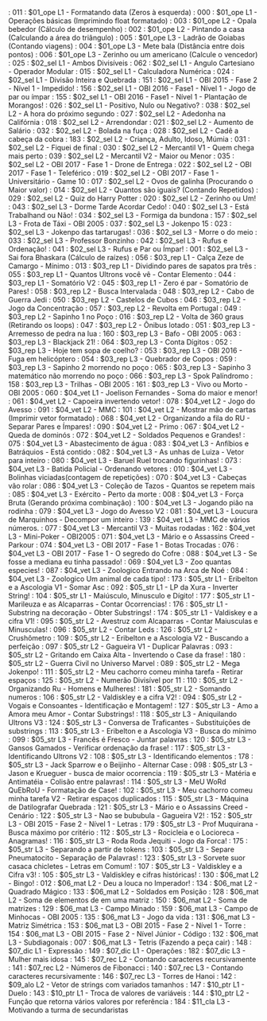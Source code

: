 [](../base/011/Readme.md) : 011 : $01_ope L1 - Formatando data (Zeros à esquerda)
[](../base/000/Readme.md) : 000 : $01_ope L1 - Operações básicas (Imprimindo float formatado)
[](../base/003/Readme.md) : 003 : $01_ope L2 - Opala bebedor (Cálculo de desempenho)
[](../base/002/Readme.md) : 002 : $01_ope L2 - Pintando a casa (Calculando a área do triângulo)
[](../base/005/Readme.md) : 005 : $01_ope L3 - Ladrão de Goiabas (Contando viagens)
[](../base/004/Readme.md) : 004 : $01_ope L3 - Mete bala (Distância entre dois pontos)
[](../base/006/Readme.md) : 006 : $01_ope L3 - Zerinho ou um americano (Calcule o vencedor)
[](../base/025/Readme.md) : 025 : $02_sel L1 - Ambos Divisíveis
[](../base/062/Readme.md) : 062 : $02_sel L1 - Angulo Cartesiano - Operador Modular
[](../base/015/Readme.md) : 015 : $02_sel L1 - Calculadora Numérica
[](../base/024/Readme.md) : 024 : $02_sel L1 - Divisão Inteira e Quebrada
[](../base/151/Readme.md) : 151 : $02_sel L1 - OBI 2015 - Fase 2 - Nível 1 - Impedido!
[](../base/156/Readme.md) : 156 : $02_sel L1 - OBI 2016 - Fase1 - Nível 1 - Jogo de par ou ímpar
[](../base/155/Readme.md) : 155 : $02_sel L1 - OBI 2016 - Fase1 - Nível 1 - Plantação de Morangos!
[](../base/026/Readme.md) : 026 : $02_sel L1 - Positivo, Nulo ou Negativo?
[](../base/038/Readme.md) : 038 : $02_sel L2 - A hora do próximo segundo
[](../base/027/Readme.md) : 027 : $02_sel L2 - Adedonha na Califórnia
[](../base/018/Readme.md) : 018 : $02_sel L2 - Arrendondar
[](../base/021/Readme.md) : 021 : $02_sel L2 - Aumento de Salário
[](../base/032/Readme.md) : 032 : $02_sel L2 - Bolada na fuça
[](../base/028/Readme.md) : 028 : $02_sel L2 - Cadê a cabeça da cobra
[](../base/183/Readme.md) : 183 : $02_sel L2 - Criança, Adulto, Idoso, Múmia
[](../base/031/Readme.md) : 031 : $02_sel L2 - Fiquei de final
[](../base/030/Readme.md) : 030 : $02_sel L2 - Mercantil V1 - Quem chega mais perto
[](../base/039/Readme.md) : 039 : $02_sel L2 - Mercantil V2 - Maior ou Menor
[](../base/035/Readme.md) : 035 : $02_sel L2 - OBI 2017 - Fase 1 - Drone de Entrega
[](../base/022/Readme.md) : 022 : $02_sel L2 - OBI 2017 - Fase 1 - Teleférico
[](../base/019/Readme.md) : 019 : $02_sel L2 - OBI 2017 - Fase 1 - Universitário - Game 10
[](../base/017/Readme.md) : 017 : $02_sel L2 - Ovos de galinha (Procurando o Maior valor)
[](../base/014/Readme.md) : 014 : $02_sel L2 - Quantos são iguais? (Contando Repetidos)
[](../base/029/Readme.md) : 029 : $02_sel L2 - Quiz do Harry Potter
[](../base/020/Readme.md) : 020 : $02_sel L2 - Zerinho ou Um!
[](../base/043/Readme.md) : 043 : $02_sel L3 - Dorme Tarde Acordar Cedo!
[](../base/040/Readme.md) : 040 : $02_sel L3 - Está Trabalhand ou Não!
[](../base/034/Readme.md) : 034 : $02_sel L3 - Formiga da bundona
[](../base/157/Readme.md) : 157 : $02_sel L3 - Frota de Táxi - OBI 2005
[](../base/037/Readme.md) : 037 : $02_sel L3 - Jokenpo 15
[](../base/023/Readme.md) : 023 : $02_sel L3 - Jokenpo das tartarugas!
[](../base/036/Readme.md) : 036 : $02_sel L3 - Morre o do meio
[](../base/033/Readme.md) : 033 : $02_sel L3 - Professor Bonzinho
[](../base/042/Readme.md) : 042 : $02_sel L3 - Rufus e Ordenação!
[](../base/041/Readme.md) : 041 : $02_sel L3 - Rufus e Par ou Ímpar!
[](../base/001/Readme.md) : 001 : $02_sel L3 - Sai fora Bhaskara (Cálculo de raízes)
[](../base/056/Readme.md) : 056 : $03_rep L1 - Calça Zeze de Camargo - Mínimo
[](../base/013/Readme.md) : 013 : $03_rep L1 - Dividindo pares de sapatos pra três
[](../base/055/Readme.md) : 055 : $03_rep L1 - Quantos Ultrons você vê - Contar Elemento
[](../base/044/Readme.md) : 044 : $03_rep L1 - Somatório V2
[](../base/045/Readme.md) : 045 : $03_rep L1 - Zero é par - Somatório de Pares!
[](../base/058/Readme.md) : 058 : $03_rep L2 - Busca Intervalada
[](../base/048/Readme.md) : 048 : $03_rep L2 - Cabo de Guerra Jedi
[](../base/050/Readme.md) : 050 : $03_rep L2 - Castelos de Cubos
[](../base/046/Readme.md) : 046 : $03_rep L2 - Jogo da Concentração
[](../base/057/Readme.md) : 057 : $03_rep L2 - Revolta em Portugal
[](../base/049/Readme.md) : 049 : $03_rep L2 - Sapinho 1 no Poço
[](../base/016/Readme.md) : 016 : $03_rep L2 - Volta de 360 graus (Retirando os loops)
[](../base/047/Readme.md) : 047 : $03_rep L2 - Ônibus lotado
[](../base/051/Readme.md) : 051 : $03_rep L3 - Arremesso de pedra na lua
[](../base/160/Readme.md) : 160 : $03_rep L3 - Bafo - OBI 2005
[](../base/063/Readme.md) : 063 : $03_rep L3 - Blackjack 21!
[](../base/064/Readme.md) : 064 : $03_rep L3 - Conta Dígitos
[](../base/052/Readme.md) : 052 : $03_rep L3 - Hoje tem sopa de coelho?
[](../base/053/Readme.md) : 053 : $03_rep L3 - OBI 2016 - Fuga em helicóptero
[](../base/054/Readme.md) : 054 : $03_rep L3 - Quebrador de Copos
[](../base/059/Readme.md) : 059 : $03_rep L3 - Sapinho 2 morrendo no poço
[](../base/065/Readme.md) : 065 : $03_rep L3 - Sapinho 3 matemático não morrendo no poço
[](../base/066/Readme.md) : 066 : $03_rep L3 - Spok Palíndromo
[](../base/158/Readme.md) : 158 : $03_rep L3 - Trilhas - OBI 2005
[](../base/161/Readme.md) : 161 : $03_rep L3 - Vivo ou Morto - OBI 2005
[](../base/060/Readme.md) : 060 : $04_vet L1 - Joelison Fernandes - Soma do maior e menor!
[](../base/061/Readme.md) : 061 : $04_vet L2 - Capoeira invertendo vetor!
[](../base/078/Readme.md) : 078 : $04_vet L2 - Jogo do Avesso
[](../base/091/Readme.md) : 091 : $04_vet L2 - MMC
[](../base/101/Readme.md) : 101 : $04_vet L2 - Mostrar mão de cartas (Imprimir vetor formatado)
[](../base/068/Readme.md) : 068 : $04_vet L2 - Organizando a fila do RU - Separar Pares e Ímpares!
[](../base/090/Readme.md) : 090 : $04_vet L2 - Primo
[](../base/067/Readme.md) : 067 : $04_vet L2 - Queda de dominós
[](../base/072/Readme.md) : 072 : $04_vet L2 - Soldados Pequenos e Grandes!
[](../base/075/Readme.md) : 075 : $04_vet L3 - Abastecimento de água
[](../base/083/Readme.md) : 083 : $04_vet L3 - Anfíbios e Batráquios - Está contido
[](../base/082/Readme.md) : 082 : $04_vet L3 - As unhas de Luiza - Vetor para inteiro
[](../base/080/Readme.md) : 080 : $04_vet L3 - Baruel Ruel trocando figurinhas!
[](../base/073/Readme.md) : 073 : $04_vet L3 - Batida Policial - Ordenando vetores
[](../base/010/Readme.md) : 010 : $04_vet L3 - Bolinhas viciadas(contagem de repetições)
[](../base/070/Readme.md) : 070 : $04_vet L3 - Cabeças vão rolar
[](../base/086/Readme.md) : 086 : $04_vet L3 - Coleção de Tazos - Quantos se repetem mais
[](../base/085/Readme.md) : 085 : $04_vet L3 - Exército - Perto da morte
[](../base/008/Readme.md) : 008 : $04_vet L3 - Força Bruta (Gerando próxima combinação)
[](../base/100/Readme.md) : 100 : $04_vet L3 - Jogando pião na rodinha
[](../base/079/Readme.md) : 079 : $04_vet L3 - Jogo do Avesso V2
[](../base/081/Readme.md) : 081 : $04_vet L3 - Loucura de Marquinhos - Decompor um inteiro
[](../base/139/Readme.md) : 139 : $04_vet L3 - MMC de vários números.
[](../base/077/Readme.md) : 077 : $04_vet L3 - Mercantil V3 - Muitas rodadas
[](../base/162/Readme.md) : 162 : $04_vet L3 - Mini-Poker - OBI2005
[](../base/071/Readme.md) : 071 : $04_vet L3 - Mário e o Assassins Creed - Parkour
[](../base/074/Readme.md) : 074 : $04_vet L3 - OBI 2017 - Fase 1 - Botas Trocadas
[](../base/076/Readme.md) : 076 : $04_vet L3 - OBI 2017 - Fase 1 - O segredo do Cofre
[](../base/088/Readme.md) : 088 : $04_vet L3 - Se fosse a mediana eu tinha passado!
[](../base/069/Readme.md) : 069 : $04_vet L3 - Zoo quantas especies!
[](../base/087/Readme.md) : 087 : $04_vet L3 - Zoologico Entrando na Arca de Noé
[](../base/084/Readme.md) : 084 : $04_vet L3 - Zoologico Um animal de cada tipo!
[](../base/173/Readme.md) : 173 : $05_str L1 - Eribelton e a Ascologia V1 - Somar Asc
[](../base/092/Readme.md) : 092 : $05_str L1 - LP da Xura - Inverter String!
[](../base/104/Readme.md) : 104 : $05_str L1 - Maiúsculo, Minusculo e Dígito!
[](../base/177/Readme.md) : 177 : $05_str L1 - Marileuza e as Alcaparras - Contar Ocorrencias!
[](../base/176/Readme.md) : 176 : $05_str L1 - Substring na decoração - Obter Substrings!
[](../base/174/Readme.md) : 174 : $05_str L1 - Valdiskey e a cifra V1!
[](../base/095/Readme.md) : 095 : $05_str L2 - Avestruz com Alcaparras - Contar Maiusculas e Minusculas!
[](../base/096/Readme.md) : 096 : $05_str L2 - Contar Leds
[](../base/126/Readme.md) : 126 : $05_str L2 - Crushômetro
[](../base/109/Readme.md) : 109 : $05_str L2 - Eribelton e a Ascologia V2 - Buscando a perfeição
[](../base/097/Readme.md) : 097 : $05_str L2 - Gagueira V1 - Duplicar Palavras
[](../base/093/Readme.md) : 093 : $05_str L2 - Gritando em Caixa Alta - Invertendo o Case da frase!
[](../base/180/Readme.md) : 180 : $05_str L2 - Guerra Civil no Universo Marvel
[](../base/089/Readme.md) : 089 : $05_str L2 - Mega Jokenpo!
[](../base/111/Readme.md) : 111 : $05_str L2 - Meu cachorro comeu minha tarefa - Retirar espaços
[](../base/125/Readme.md) : 125 : $05_str L2 - Numerão Divisível por 11
[](../base/110/Readme.md) : 110 : $05_str L2 - Organizando Ru - Homens e Mulheres!
[](../base/181/Readme.md) : 181 : $05_str L2 - Somando numeros
[](../base/106/Readme.md) : 106 : $05_str L2 - Valdiskley e a cifra V2!
[](../base/094/Readme.md) : 094 : $05_str L2 - Vogais e Consoantes - Identificação e Montagem!
[](../base/127/Readme.md) : 127 : $05_str L3 - Amo a Amora meu Amor - Contar Substrings!
[](../base/118/Readme.md) : 118 : $05_str L3 - Aniquilando Ultrons V3
[](../base/124/Readme.md) : 124 : $05_str L3 - Conversa de Traficantes - Substituições de substrings
[](../base/113/Readme.md) : 113 : $05_str L3 - Eribelton e a Ascologia V3 - Busca do mínimo
[](../base/099/Readme.md) : 099 : $05_str L3 - Francês é Fresco - Juntar palavras
[](../base/120/Readme.md) : 120 : $05_str L3 - Gansos Gamados - Verificar ordenação da frase!
[](../base/117/Readme.md) : 117 : $05_str L3 - Identificando Ultrons V2
[](../base/108/Readme.md) : 108 : $05_str L3 - Identificando elementos
[](../base/178/Readme.md) : 178 : $05_str L3 - Jack Sparrow e o Beijinho - Alternar Case
[](../base/098/Readme.md) : 098 : $05_str L3 - Jason e Krueguer - busca de maior ocorrencia
[](../base/119/Readme.md) : 119 : $05_str L3 - Matéria e Antimatéia - Colisão entre palavras!
[](../base/114/Readme.md) : 114 : $05_str L3 - MeU WoRd QuEbRoU - Formatação de Case!
[](../base/102/Readme.md) : 102 : $05_str L3 - Meu cachorro comeu minha tarefa V2 - Retirar espaços duplicados
[](../base/115/Readme.md) : 115 : $05_str L3 - Máquina de Datilografar Quebrada
[](../base/121/Readme.md) : 121 : $05_str L3 - Mário e o Assassins Creed - Cenário
[](../base/122/Readme.md) : 122 : $05_str L3 - Nao se bububula - Gagueira V2!
[](../base/152/Readme.md) : 152 : $05_str L3 - OBI 2015 - Fase 2 - Nível 1 - Letras
[](../base/179/Readme.md) : 179 : $05_str L3 - Prof Muquirana - Busca máximo por critério
[](../base/112/Readme.md) : 112 : $05_str L3 - Rocicleia e o Locioreca - Anagramas!
[](../base/116/Readme.md) : 116 : $05_str L3 - Roda Roda Jequiti - Jogo da Forca!
[](../base/175/Readme.md) : 175 : $05_str L3 - Separando a partir de tokens
[](../base/103/Readme.md) : 103 : $05_str L3 - Separe Pneumatocito - Separação de Palavras!
[](../base/123/Readme.md) : 123 : $05_str L3 - Sorvete suor casaca chicletes - Letras em Comum!
[](../base/107/Readme.md) : 107 : $05_str L3 - Valdiskley e a Cifra v3!
[](../base/105/Readme.md) : 105 : $05_str L3 - Valdiskley e cifras históricas!
[](../base/130/Readme.md) : 130 : $06_mat L2 - Bingo!
[](../base/012/Readme.md) : 012 : $06_mat L2 - Deu a louca no Imperador!
[](../base/134/Readme.md) : 134 : $06_mat L2 - Quadrado Mágico
[](../base/133/Readme.md) : 133 : $06_mat L2 - Soldados em Posição
[](../base/128/Readme.md) : 128 : $06_mat L2 - Soma de elementos de em uma matriz
[](../base/150/Readme.md) : 150 : $06_mat L2 - Soma de matrizes
[](../base/129/Readme.md) : 129 : $06_mat L3 - Campo Minado
[](../base/159/Readme.md) : 159 : $06_mat L3 - Campo de Minhocas - OBI 2005
[](../base/135/Readme.md) : 135 : $06_mat L3 - Jogo da vida
[](../base/131/Readme.md) : 131 : $06_mat L3 - Matriz Simétrica
[](../base/153/Readme.md) : 153 : $06_mat L3 - OBI 2015 - Fase 2 - Nível 1 - Torre
[](../base/154/Readme.md) : 154 : $06_mat L3 - OBI 2015 - Fase 2 - Nível Júnior - Código
[](../base/132/Readme.md) : 132 : $06_mat L3 - Subdiagonais
[](../base/007/Readme.md) : 007 : $06_mat L3 - Tetris (Fazendo a peça cair)
[](../base/148/Readme.md) : 148 : $07_dic L1 - Expressão
[](../base/149/Readme.md) : 149 : $07_dic L1 - Operações
[](../base/182/Readme.md) : 182 : $07_dic L3 - Mulher mais idosa
[](../base/145/Readme.md) : 145 : $07_rec L2 - Contando caracteres recursivamente
[](../base/141/Readme.md) : 141 : $07_rec L2 - Números de Fibonacci
[](../base/140/Readme.md) : 140 : $07_rec L3 - Contando caracteres recursivamente
[](../base/146/Readme.md) : 146 : $07_rec L3 - Torres de Hanoi
[](../base/142/Readme.md) : 142 : $09_alo L2 - Vetor de strings com variados tamanhos
[](../base/147/Readme.md) : 147 : $10_ptr L1 - Duelo
[](../base/143/Readme.md) : 143 : $10_ptr L1 - Troca de valores de variáveis
[](../base/144/Readme.md) : 144 : $10_ptr L2 - Função que retorna vários valores por referência
[](../base/184/Readme.md) : 184 : $11_cla L3 - Motivando a turma de secundaristas
